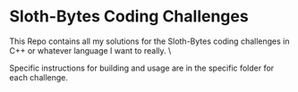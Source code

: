 # Sloth-Bytes Coding Challenges

This Repo contains all my solutions for the Sloth-Bytes coding challenges in C++ or whatever language I want to really. \

Specific instructions for building and usage are in the specific folder for each challenge.